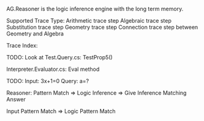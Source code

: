﻿AG.Reasoner is the logic inference engine with the long term memory.

Supported Trace Type:
Arithmetic trace step
Algebraic trace step 
Substitution trace step
Geometry trace step
Connection trace step between Geometry and Algebra 

Trace Index:

TODO:
Look at Test.Query.cs: TestProp5()

Interpreter.Evaluator.cs: Eval method

TODO:
Input: 3x+1=0
Query: a=?

Reasoner:
Pattern Match => Logic Inference => Give Inference Matching Answer


Input Pattern Match => Logic Pattern Match